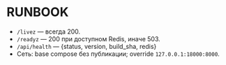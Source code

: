 # RUNBOOK
- `/livez` — всегда 200.
- `/readyz` — 200 при доступном Redis, иначе 503.
- `/api/health` — {status, version, build_sha, redis}
- Сеть: base compose без публикации; override `127.0.0.1:18000:8000`.
